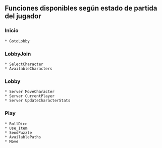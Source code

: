 ﻿## Funciones disponibles según estado de partida del jugador

### Inicio
    * GotoLobby

### LobbyJoin
    * SelectCharacter
    * AvailableCharacters

### Lobby
    * Server MoveCharacter
    * Server CurrentPlayer
    * Server UpdateCharacterStats
    
### Play
    * RollDice
    * Use_Item
    * SendPuzzle
    * AvailablePaths
    * Move